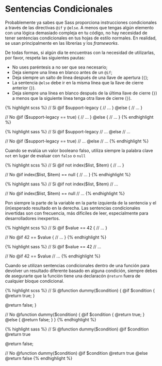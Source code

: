 
# Sentencias Condicionales

Probablemente ya sabes que Sass proporciona instrucciones condicionales a través de las directivas `@if` y `@else`. A menos que tengas algún elemento con una lógica demasiado compleja en tu código, no hay necesidad de tener sentencias condicionales en tus hojas de estilo normales. En realidad, se usan principalmente en las librerías y los *frameworks*.

De todas formas, si algún día te encuentras con la necesidad de utilizarlas, por favor, respeta las siguientes pautas:

* No uses paréntesis a no ser que sea necesario;
* Deja siempre una línea en blanco antes de un `@if`;
* Deja siempre un salto de línea después de una llave de apertura (`{`);
* La sentencia `@else` debe ir en la misma línea que la llave de cierre anterior (`}`).
* Deja siempre una línea en blanco después de la última llave de cierre (`}`) a menos que la siguiente línea tenga otra llave de cierre (`}`).

<div class="code-block">
  <div class="code-block__wrapper" data-syntax="scss">
{% highlight scss %}
// Si
@if $support-legacy {
  // ...
} @else {
  // ...
}

// No
@if ($support-legacy == true) {
  // ...
}
@else {
  // ...
}
{% endhighlight %}
  </div>
  <div class="code-block__wrapper" data-syntax="sass">
{% highlight sass %}
// Si
@if $support-legacy
  // ...
@else
  // ...

// No
@if ($support-legacy == true)
  // ...
@else
  // ...
{% endhighlight %}
  </div>
</div>

Cuando se evalúa un valor booleano falso, utiliza siempre la palabra clave `not` en lugar de evaluar con `falso` o `null`

<div class="code-block">
  <div class="code-block__wrapper" data-syntax="scss">
{% highlight scss %}
// Si
@if not index($list, $item) {
  // ...
}

// No
@if index($list, $item) == null {
  // ...
}
{% endhighlight %}
  </div>
  <div class="code-block__wrapper" data-syntax="sass">
{% highlight sass %}
// Si
@if not index($list, $item)
  // ...

// No
@if index($list, $item) == null
  // ...
{% endhighlight %}
  </div>
</div>

Pon siempre la parte de la variable en la parte izquierda de la sentencia y el (in)esperado resultado en la derecha. Las sentencias condicionales invertidas son con frecuencia, más dificiles de leer, especialmente para desarrolladores inexpertos.

<div class="code-block">
  <div class="code-block__wrapper" data-syntax="scss">
{% highlight scss %}
// Si
@if $value == 42 {
  // ...
}

// No
@if 42 == $value {
  // ...
}
{% endhighlight %}
  </div>
  <div class="code-block__wrapper" data-syntax="sass">
{% highlight sass %}
// Si
@if $value == 42
  // ...

// No
@if 42 == $value
  // ...
{% endhighlight %}
  </div>
</div>

Cuando se utilizan sentencias condicionales dentro de una función para devolver un resultado diferente basado en alguna condición, siempre debes de asegurarte que la función tiene una declaracón `@return` fuera de cualquier bloque condicional.

<div class="code-block">
  <div class="code-block__wrapper" data-syntax="scss">
{% highlight scss %}
// Si
@function dummy($condition) {
  @if $condition {
    @return true;
  }

  @return false;
}

// No
@function dummy($condition) {
  @if $condition {
    @return true;
  } @else {
    @return false;
  }
}
{% endhighlight %}
  </div>
  <div class="code-block__wrapper" data-syntax="sass">
{% highlight sass %}
// Si
@function dummy($condition)
  @if $condition
    @return true

  @return false;

// No
@function dummy($condition)
  @if $condition
    @return true
  @else
    @return false
{% endhighlight %}
  </div>
</div>
